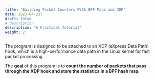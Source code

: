 ```yaml
---
title: "Building Packet Counters With BPF Maps and XDP"
date: 2023-04-21T
draft: false
# description
description: "A Practical Tutorial"
weight: 2
---
```


The program is designed to be attached to an XDP (eXpress Data Path) hook, which is a high-performance data path in the Linux kernel for fast packet processing. 

The **goal** of this program is to **count the number of packets that pass through the XDP hook and store the statistics in a BPF hash map.**

